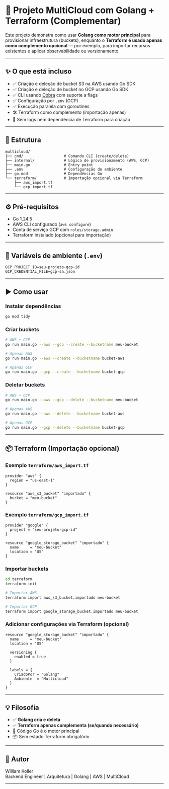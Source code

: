 # 🚀 Projeto MultiCloud com Golang + Terraform (Complementar)

Este projeto demonstra como usar **Golang como motor principal** para provisionar infraestrutura (buckets), enquanto o **Terraform é usado apenas como complemento opcional** — por exemplo, para importar recursos existentes e aplicar observabilidade ou versionamento.

---

## ✨ O que está incluso

- ✅ Criação e deleção de bucket S3 na AWS usando Go SDK
- ✅ Criação e deleção de bucket no GCP usando Go SDK
- ✅ CLI usando [Cobra](https://github.com/spf13/cobra) com suporte a flags
- ✅ Configuração por `.env` (GCP)
- ✅ Execução paralela com goroutines
- 🛠️ Terraform como complemento (importação apenas)
- 🔐 Sem logs nem dependência de Terraform para criação

---

## 📁 Estrutura

```
multicloud/
├── cmd/                  # Comando CLI (create/delete)
├── internal/             # Lógica de provisionamento (AWS, GCP)
├── main.go               # Entry point
├── .env                  # Configuração do ambiente
├── go.mod                # Dependências Go
└── terraform/            # Importação opcional via Terraform
    ├── aws_import.tf
    └── gcp_import.tf
```

---

## ⚙️ Pré-requisitos

- Go 1.24.5
- AWS CLI configurado (`aws configure`)
- Conta de serviço GCP com `roles/storage.admin`
- Terraform instalado (opcional para importação)

---

## 🔐 Variáveis de ambiente (`.env`)

```env
GCP_PROJECT_ID=seu-projeto-gcp-id
GCP_CREDENTIAL_FILE=gcp-sa.json
```

---

## ▶️ Como usar

### Instalar dependências

```bash
go mod tidy
```

### Criar buckets

```bash
# AWS + GCP
go run main.go --aws --gcp --create --bucketname meu-bucket

# Apenas AWS
go run main.go --aws --create --bucketname bucket-aws

# Apenas GCP
go run main.go --gcp --create --bucketname bucket-gcp
```

### Deletar buckets

```bash
# AWS + GCP
go run main.go --aws --gcp --delete --bucketname meu-bucket

# Apenas AWS
go run main.go --aws --delete --bucketname bucket-aws

# Apenas GCP
go run main.go --gcp --delete --bucketname bucket-gcp
```

---

## 📦 Terraform (Importação opcional)

### Exemplo `terraform/aws_import.tf`

```hcl
provider "aws" {
  region = "us-east-1"
}

resource "aws_s3_bucket" "importado" {
  bucket = "meu-bucket"
}
```

### Exemplo `terraform/gcp_import.tf`

```hcl
provider "google" {
  project = "seu-projeto-gcp-id"
}

resource "google_storage_bucket" "importado" {
  name     = "meu-bucket"
  location = "US"
}
```

### Importar buckets

```bash
cd terraform
terraform init

# Importar AWS
terraform import aws_s3_bucket.importado meu-bucket

# Importar GCP
terraform import google_storage_bucket.importado meu-bucket
```

### Adicionar configurações via Terraform (opcional)

```hcl
resource "google_storage_bucket" "importado" {
  name     = "meu-bucket"
  location = "US"

  versioning {
    enabled = true
  }

  labels = {
    CriadoPor = "Golang"
    Ambiente  = "Multicloud"
  }
}
```

---

## 💡 Filosofia

- ✅ **Golang cria e deleta**
- ✅ **Terraform apenas complementa (se/quando necessário)**
- 🔁 Código Go é o motor principal
- 📦 Sem estado Terraform obrigatório

---

## 🧠 Autor

William Koller  
Backend Engineer | Arquitetura | Golang | AWS | MultiCloud

---
